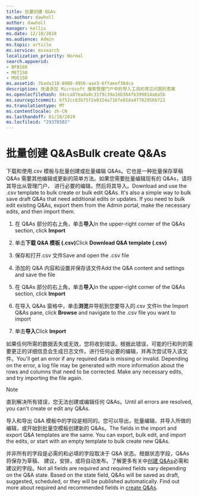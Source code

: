 ```yaml
---
title: 批量创建 Q&As
ms.author: dawholl
author: dawholl
manager: kellis
ms.date: 12/18/2018
ms.audience: Admin
ms.topic: article
ms.service: mssearch
localization_priority: Normal
search.appverid:
- BFB160
- MET150
- MOE150
ms.assetid: 7bada218-8908-4956-aae3-6ffaeef384ca
description: 快速添加 Microsoft 搜索管理门户中的导入工具的常见问题的答案
ms.openlocfilehash: 84cca87eada0c31f9c39a16b364fb399014a6a5b
ms.sourcegitcommit: bf52cc63b75f2e0324a716fe65da47702956b722
ms.translationtype: MT
ms.contentlocale: zh-CN
ms.lasthandoff: 01/18/2019
ms.locfileid: "29378502"
---
```

# <a name="bulk-create-qas"></a><span data-ttu-id="2b0bf-103">批量创建 Q&As</span><span class="sxs-lookup"><span data-stu-id="2b0bf-103">Bulk create Q&As</span></span>

<span data-ttu-id="2b0bf-p101">下载和使用.csv 模板与批量创建或批量编辑 Q&As。它也是一种批量保存草稿 Q&As 需要其他编辑或更新的简单方法。如果您需要批量编辑现有的 Q&As，请将其导出从管理门户、 进行必要的编辑，然后将其导入。</span><span class="sxs-lookup"><span data-stu-id="2b0bf-p101">Download and use the .csv template to bulk create or bulk edit Q&As. It's also a simple way to bulk save draft Q&As that need additional edits or updates. If you need to bulk edit existing Q&As, export them from the Admin portal, make the necessary edits, and then import them.</span></span>
  
1. <span data-ttu-id="2b0bf-107">在 Q&As 部分的右上角，单击**导入**</span><span class="sxs-lookup"><span data-stu-id="2b0bf-107">In the upper-right corner of the Q&As section, click **Import**</span></span>
    
2. <span data-ttu-id="2b0bf-108">单击**下载 Q&A 模板 (.csv)**</span><span class="sxs-lookup"><span data-stu-id="2b0bf-108">Click **Download Q&A template (.csv)**</span></span>
    
3. <span data-ttu-id="2b0bf-109">保存和打开.csv 文件</span><span class="sxs-lookup"><span data-stu-id="2b0bf-109">Save and open the .csv file</span></span>
    
4. <span data-ttu-id="2b0bf-110">添加的 Q&A 内容和设置并保存该文件</span><span class="sxs-lookup"><span data-stu-id="2b0bf-110">Add the Q&A content and settings and save the file</span></span>
    
5. <span data-ttu-id="2b0bf-111">在 Q&As 部分的右上角，单击**导入**</span><span class="sxs-lookup"><span data-stu-id="2b0bf-111">In the upper-right corner of the Q&As section, click **Import**</span></span>
    
6. <span data-ttu-id="2b0bf-112">在导入 Q&As 窗格中，单击**浏览**并导航到您要导入的.csv 文件</span><span class="sxs-lookup"><span data-stu-id="2b0bf-112">In the Import Q&As pane, click **Browse** and navigate to the .csv file you want to import</span></span> 
    
7. <span data-ttu-id="2b0bf-113">单击**导入**</span><span class="sxs-lookup"><span data-stu-id="2b0bf-113">Click **Import**</span></span>
    
<span data-ttu-id="2b0bf-p102">如果任何所需的数据丢失或无效，您将收到错误。根据此错误，可能的行和列的需要更正的详细信息会生成日志文件。进行任何必要的编辑，并再次尝试导入该文件。</span><span class="sxs-lookup"><span data-stu-id="2b0bf-p102">You'll get an error if any required data is missing or invalid. Depending on the error, a log file may be generated with more information about the rows and columns that need to be corrected. Make any necessary edits, and try importing the file again.</span></span>
  
> [!NOTE]
> <span data-ttu-id="2b0bf-117">直到解决所有错误，您无法创建或编辑任何 Q&As。</span><span class="sxs-lookup"><span data-stu-id="2b0bf-117">Until all errors are resolved, you can't create or edit any Q&As.</span></span> 
  
<span data-ttu-id="2b0bf-p103">导入和导出 Q&A 模板中的字段是相同的。您可以导出，批量编辑，并导入所做的编辑，或开始到批量空模板创建新的 Q&As。</span><span class="sxs-lookup"><span data-stu-id="2b0bf-p103">The fields in the import and export Q&A templates are the same. You can export, bulk edit, and import the edits, or start with an empty template to bulk create new Q&As.</span></span>
  
<span data-ttu-id="2b0bf-p104">并非所有的字段是必需的和必填的字段取决于 Q&A 状态。根据状态字段，Q&As 将保存为草稿、 建议，安排，或将自动发布。了解更多有关中[创建 Q&As](create-qas.md)必需和建议的字段。</span><span class="sxs-lookup"><span data-stu-id="2b0bf-p104">Not all fields are required and required fields vary depending on the Q&A state. Based on the state field, Q&As will be saved as draft, suggested, scheduled, or they will be published automatically. Find out more about required and recommended fields in [create Q&As](create-qas.md).</span></span>

  

